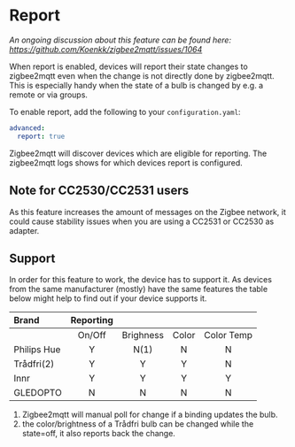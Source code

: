 ---
---
# Report
*An ongoing discussion about this feature can be found here: https://github.com/Koenkk/zigbee2mqtt/issues/1064*

When report is enabled, devices will report their state changes to zigbee2mqtt even when the change is not directly done by zigbee2mqtt. This is especially handy when the state of a bulb is changed by e.g. a remote or via groups.

To enable report, add the following to your `configuration.yaml`:

```yaml
advanced:
  report: true
```

Zigbee2mqtt will discover devices which are eligible for reporting. The zigbee2mqtt logs shows for which devices report is configured.

## Note for CC2530/CC2531 users
As this feature increases the amount of messages on the Zigbee network, it could cause stability issues when you are using a CC2531 or CC2530 as adapter.

## Support
In order for this feature to work, the device has to support it. As devices from the same manufacturer (mostly) have the same features the table below might help to find out if your device supports it.

| Brand           | Reporting |           |       |            |
| :---            | :---:     | :---:     | :---: | :---:      |
|                 | On/Off    | Brighness | Color | Color Temp |
| Philips Hue     | Y         | N(1)      | N     | N          |
| Trådfri(2)      | Y         | Y         | Y     | N          |
| Innr            | Y         | Y         | Y     | Y          |
| GLEDOPTO        | N         | N         | N     | N          |

1. Zigbee2mqtt will manual poll for change if a binding updates the bulb.
2. the color/brightness of a Trådfri bulb can be changed while the state=off, it also reports back the change.
